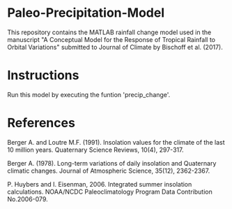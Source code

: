 # Paleo-Precipitation-Model
This repository contains the MATLAB rainfall change model used in the manuscript 
"A Conceptual Model for the Response of Tropical Rainfall to Orbital Variations" 
submitted to Journal of Climate by Bischoff et al. (2017).

# Instructions 
Run this model by executing the funtion 'precip_change'.

# References
Berger A. and Loutre M.F. (1991). Insolation values for the climate of the last 10 million years. Quaternary Science Reviews, 10(4), 297-317.

Berger A. (1978). Long-term variations of daily insolation and Quaternary climatic changes. Journal of Atmospheric Science, 35(12), 2362-2367.

P. Huybers and I. Eisenman, 2006. Integrated summer insolation  calculations. NOAA/NCDC Paleoclimatology Program Data Contribution No.2006-079.
